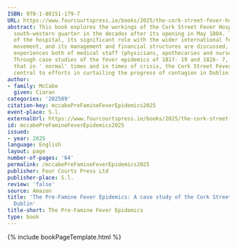 ```yaml
---
ISBN: 978-1-80151-179-7
URL: https://www.fourcourtspress.ie/books/2025/the-cork-street-fever-hospital-and-typhus-epidemics-in-pre-famine-dublin
abstract: This book explores the workings of the Cork Street Fever Hospital in Dublin's
  south-western quarter in the decades after its opening in May 1804. The foundation
  of the hospital, its significant role with the wider international fever hospital
  movement, and its management and financial structures are discussed, as are the
  experiences both of medical staff (physicians, apothecaries and nurses) and of patients.
  Through case studies of the fever epidemics of 1817- 19 and 1826- 7, this book demonstrates
  that in ' normal' times and in times of crisis, the Cork Street Fever Hospital was
  central to efforts in curtailing the progress of contagion in Dublin city.
author:
- family: McCabe
  given: Ciaran
categories: '202509'
citation-key: mccabePreFamineFeverEpidemics2025
event-place: S.l.
externalUrl: https://www.fourcourtspress.ie/books/2025/the-cork-street-fever-hospital-and-typhus-epidemics-in-pre-famine-dublin
id: mccabePreFamineFeverEpidemics2025
issued:
- year: 2025
language: English
layout: page
number-of-pages: '64'
permalink: /mccabePreFamineFeverEpidemics2025
publisher: Four Courts Press Ltd
publisher-place: S.l.
review: 'false'
source: Amazon
title: 'The Pre-Famine Fever Epidemics: A case study of the Cork Street Fever Hospital,
  Dublin'
title-short: The Pre-Famine Fever Epidemics
type: book
---
```

{% include bookPageTemplate.html %}